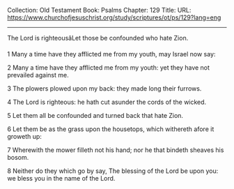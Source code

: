 Collection: Old Testament
Book: Psalms
Chapter: 129
Title: 
URL: https://www.churchofjesuschrist.org/study/scriptures/ot/ps/129?lang=eng

---

The Lord is righteousâLet those be confounded who hate Zion.

1 Many a time have they afflicted me from my youth, may Israel now say:

2 Many a time have they afflicted me from my youth: yet they have not prevailed against me.

3 The plowers plowed upon my back: they made long their furrows.

4 The Lord is righteous: he hath cut asunder the cords of the wicked.

5 Let them all be confounded and turned back that hate Zion.

6 Let them be as the grass upon the housetops, which withereth afore it groweth up:

7 Wherewith the mower filleth not his hand; nor he that bindeth sheaves his bosom.

8 Neither do they which go by say, The blessing of the Lord be upon you: we bless you in the name of the Lord.
